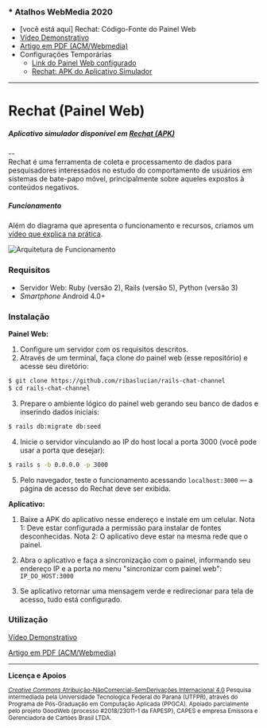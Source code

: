### * Atalhos WebMedia 2020
- [você está aqui] Rechat: Código-Fonte do Painel Web
- [Vídeo Demonstrativo](*)
- [Artigo em PDF (ACM/Webmedia)](https://drive.google.com/file/d/162U6fJmwhcIZFwMeF_JTvnyl7YhPSshK/view?usp=sharing)
- Configurações Temporárias
    - [Link do Painel Web configurado](http://ec2-18-228-83-110.sa-east-1.compute.amazonaws.com)
    - [Rechat: APK do Aplicativo Simulador](https://github.com/ribaslucian/rechat-apk/blob/master/Rechat.apk)
---

# Rechat (Painel Web)

##### Aplicativo simulador disponível em [Rechat (APK)](https://breakdance.github.io/breakdance/)

--  
Rechat é uma ferramenta de coleta e processamento de dados para pesquisadores
interessados no estudo do comportamento de usuários em sistemas de bate-papo
móvel, principalmente sobre aqueles expostos à conteúdos negativos. 

##### Funcionamento
Além do diagrama que apresenta o funcionamento e recursos, criamos um  [vídeo que explica na prática](https://breakdance.github.io/breakdance/).

![Arquitetura de Funcionamento](https://raw.githubusercontent.com/ribaslucian/rails-chat-channel/master/public/rechat_arquitetura.jpg)


### Requisitos
* Servidor Web: Ruby (versão 2), Rails (versão 5), Python (versão 3)
* *Smartphone* Android 4.0+

### Instalação
**Painel Web:**
1. Configure um servidor com os requisitos descritos.
2. Através de um terminal, faça clone do painel web (esse repositório) e acesse seu diretório:

```sh
$ git clone https://github.com/ribaslucian/rails-chat-channel
$ cd rails-chat-channel
```

3. Prepare o ambiente lógico do painel web gerando seu banco de dados e inserindo dados iniciais:
```sh
$ rails db:migrate db:seed
```

4. Inicie o servidor vinculando ao IP do host local a porta 3000 (você pode usar a porta que desejar):
```sh
$ rails s -b 0.0.0.0 -p 3000
```

5. Pelo navegador, teste o funcionamento acessando `localhost:3000` — a página de acesso do Rechat deve ser exibida.


**Aplicativo:**
1. Baixe a APK do aplicativo nesse endereço e instale em um celular.
Nota 1: Deve estar configurada a permissão para instalar de fontes desconhecidas.
Nota 2: O aplicativo deve estar na mesma rede que o painel.

2. Abra o aplicativo e faça a sincronização com o painel, informando seu endereço IP e a porta no menu "sincronizar com painel web": `IP_DO_HOST:3000`
3. Se aplicativo retornar uma mensagem verde e redirecionar para tela de acesso, tudo está configurado.

### Utilização
[Vídeo Demonstrativo](https://breakdance.github.io/breakdance/)

[Artigo em PDF (ACM/Webmedia)](https://breakdance.github.io/breakdance/)

---
**Licença e Apoios**

<sup> [*Creative Commons* Atribuição-NãoComercial-SemDerivações Internacional 4.0](https://creativecommons.org/licenses/by-nc-nd/4.0/legalcode}) 
Pesquisa intermediada pela Universidade Tecnologica Federal do Paraná (UTFPR), através do Programa de Pós-Graduação em Computação Aplicada (PPGCA). Apoiado parcialmente pelo projeto GoodWeb (processo \#2018/23011-1 da FAPESP), CAPES e empresa Emissora e Gerenciadora de Cartões Brasil LTDA.
</sup>
